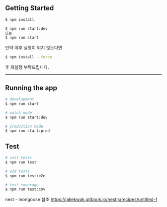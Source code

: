 ## Getting Started

```bash
$ npm install

$ npm run start:dev
또는 
$ npm run start
```

만약 이후 실행이 되지 않는다면 
```bash
$ npm install --force
```
후 재실행 부탁드립니다.


-------------------------


## Running the app

```bash
# development
$ npm run start

# watch mode
$ npm run start:dev

# production mode
$ npm run start:prod
```

## Test

```bash
# unit tests
$ npm run test

# e2e tests
$ npm run test:e2e

# test coverage
$ npm run test:cov
```

nest - mongoose
참조 https://jakekwak.gitbook.io/nestjs/recipes/untitled-1